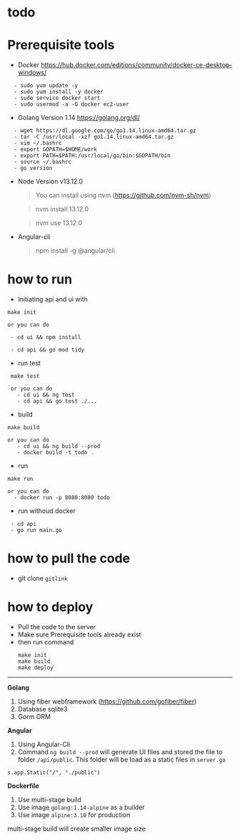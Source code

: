 # todo

# Prerequisite tools

- Docker https://hub.docker.com/editions/community/docker-ce-desktop-windows/

```
  - sudo yum update -y
  - sudo yum install -y docker
  - sudo service docker start
  - sudo usermod -a -G docker ec2-user
```

- Golang Version 1.14 https://golang.org/dl/

```
  - wget https://dl.google.com/go/go1.14.linux-amd64.tar.gz
  - tar -C /usr/local -xzf go1.14.linux-amd64.tar.gz
  - vim ~/.bashrc
  - export GOPATH=$HOME/work
  - export PATH=$PATH:/usr/local/go/bin:$GOPATH/bin
  - source ~/.bashrc
  - go version

```

- Node Version v13.12.0

  > You can install using nvm (https://github.com/nvm-sh/nvm)

  > nvm install 13.12.0

  > nvm use 13.12.0

- Angular-cli

  > npm install -g @angular/cli

# how to run

- Initiating api and ui with

```
make init

or you can do

 - cd ui && npm install

 - cd api && go mod tidy

```

- run test

```
 make test

 or you can do
   - cd ui && ng test
   - cd api && go test ./...
```

- build

```
make build

or you can do
   - cd ui && ng build --prod
   - docker build -t todo .
```

- run

```
make run

or you can do
  - docker run -p 8080:8080 todo
```

- run withoud docker

```
 - cd api
 - go run main.go
```

# how to pull the code

- git clone `gitlink`

# how to deploy

- Pull the code to the server
- Make sure Prerequisite tools already exist
- then run command
  ```
  make init
  make build
  make deploy
  ```

---

**Golang**

1. Using fiber webframework (https://github.com/gofiber/fiber)
2. Database sqlite3
3. Gorm ORM

**Angular**

1. Using Angular-Cli
2. Command `ng build --prod` will generate UI files and stored the file to folder `/api/public`.
   This folder will be load as a static files in `server.go`

```
s.app.Static("/", "./public")
```

**Dockerfile**

1. Use multi-stage build
2. Use image `golang:1.14-alpine` as a builder
3. Use image `alpine:3.10` for production

multi-stage build will create smaller image size
